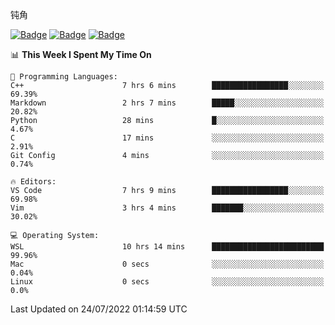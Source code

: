 钝角


[![Badge](https://cp-logo.vercel.app/leetcode-cn/_Hy3)](https://leetcode.cn/u/_hy3/)
[![Badge](https://cp-logo.vercel.app/codeforces/buhuixiedaima)](https://codeforces.com/profile/buhuixiedaima)
[![Badge](https://cp-logo.vercel.app/atcoder/Hy3)](https://atcoder.jp/users/Hy3)
<br>
<!--START_SECTION:waka-->
📊 **This Week I Spent My Time On** 

```text
💬 Programming Languages: 
C++                      7 hrs 6 mins        █████████████████░░░░░░░░   69.39% 
Markdown                 2 hrs 7 mins        █████░░░░░░░░░░░░░░░░░░░░   20.82% 
Python                   28 mins             █░░░░░░░░░░░░░░░░░░░░░░░░   4.67% 
C                        17 mins             ░░░░░░░░░░░░░░░░░░░░░░░░░   2.91% 
Git Config               4 mins              ░░░░░░░░░░░░░░░░░░░░░░░░░   0.74%

🔥 Editors: 
VS Code                  7 hrs 9 mins        █████████████████░░░░░░░░   69.98% 
Vim                      3 hrs 4 mins        ███████░░░░░░░░░░░░░░░░░░   30.02%

💻 Operating System: 
WSL                      10 hrs 14 mins      █████████████████████████   99.96% 
Mac                      0 secs              ░░░░░░░░░░░░░░░░░░░░░░░░░   0.04% 
Linux                    0 secs              ░░░░░░░░░░░░░░░░░░░░░░░░░   0.0%

```


 Last Updated on 24/07/2022 01:14:59 UTC
<!--END_SECTION:waka-->

